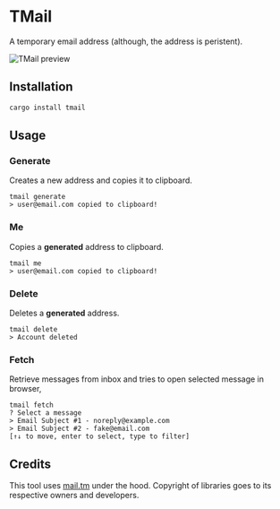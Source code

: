 # TMail
A temporary email address (although, the address is peristent).

![TMail preview](https://github.com/user-attachments/assets/61d9e1e0-a9cd-4c71-80fd-eb758f838c65)

## Installation
```bash
cargo install tmail
```

## Usage
### Generate
Creates a new address and copies it to clipboard.
```
tmail generate
> user@email.com copied to clipboard!
```

### Me
Copies a **generated** address to clipboard.
```
tmail me
> user@email.com copied to clipboard!
```

### Delete
Deletes a **generated** address.
```
tmail delete
> Account deleted
```

### Fetch
Retrieve messages from inbox and tries to open selected message in browser,
```
tmail fetch
? Select a message
> Email Subject #1 - noreply@example.com
> Email Subject #2 - fake@email.com
[↑↓ to move, enter to select, type to filter]
```

## Credits
This tool uses [mail.tm](https://mail.tm/) under the hood.
Copyright of libraries goes to its respective owners and developers.

